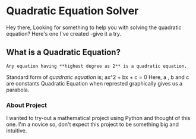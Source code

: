 # Quadratic Equation Solver
Hey there, Looking for something to help you with solving the quadratic equation? Here's one I've created -give it a try.
## What is a Quadratic Equation?
    Any equation having **highest degree as 2** is a quadratic equation.
Standard form of *quadratic equation* is;
ax^2 + bx + c = 0
Here, a , b and c are constants 
Quadratic Equation when represted graphically gives us a parabola.

### About Project 
I wanted to try-out a mathematical project using Python and thought of this one. I'm a novice so, don't expect this project to be something big and intuitive. 

[^1]: The project is open to any amendment if you'd like to contribute.